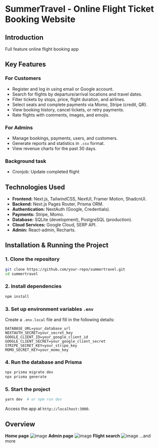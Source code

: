 # SummerTravel - Online Flight Ticket Booking Website

## Introduction
Full feature online flight booking app

## Key Features
### **For Customers**
- Register and log in using email or Google account.
- Search for flights by departure/arrival locations and travel dates.
- Filter tickets by stops, price, flight duration, and airlines.
- Select seats and complete payments via Momo, Stripe (credit, QR).
- View booking history, cancel tickets, or retry payments.
- Rate flights with comments, images, and emojis.

### **For Admins**
- Manage bookings, payments, users, and customers.
- Generate reports and statistics in `.csv` format.
- View revenue charts for the past 30 days.

### **Background task**
- Cronjob: Update completed flight

## Technologies Used
- **Frontend:** Next.js, TailwindCSS, NextUI, Framer Motion, ShadcnUI.
- **Backend:** Next.js Pages Router, Prisma ORM.
- **Authentication:** NextAuth (Google, Credentials).
- **Payments:** Stripe, Momo.
- **Database:** SQLite (development), PostgreSQL (production).
- **Cloud Services:** Google Cloud, SERP API.
- **Admin:** React-admin, Recharts.

## Installation & Running the Project
### 1. Clone the repository
```bash
git clone https://github.com/your-repo/summertravel.git
cd summertravel
```
### 2. Install dependencies
```bash
npm install
```
### 3. Set up environment variables `.env`
Create a `.env.local` file and fill in the following details:
```env
DATABASE_URL=your_database_url
NEXTAUTH_SECRET=your_secret_key
GOOGLE_CLIENT_ID=your_google_client_id
GOOGLE_CLIENT_SECRET=your_google_client_secret
STRIPE_SECRET_KEY=your_stripe_key
MOMO_SECRET_KEY=your_momo_key
```

### 4. Run the database and Prisma
```bash
npx prisma migrate dev
npx prisma generate
```

### 5. Start the project
```bash
yarn dev  # or npm run dev
```
Access the app at `http://localhost:3000`.


## Overview
**Home page**
![image](https://github.com/user-attachments/assets/fef8ab25-5e56-409c-8fe4-73957dba6fb8)
**Admin page**
![image](https://github.com/user-attachments/assets/c79cb61d-4494-46fa-8978-b0b174077a41)
**Flight search**
![image](https://github.com/user-attachments/assets/ffd43d64-1a94-4e75-a705-c5478efa0f36)
...and more


